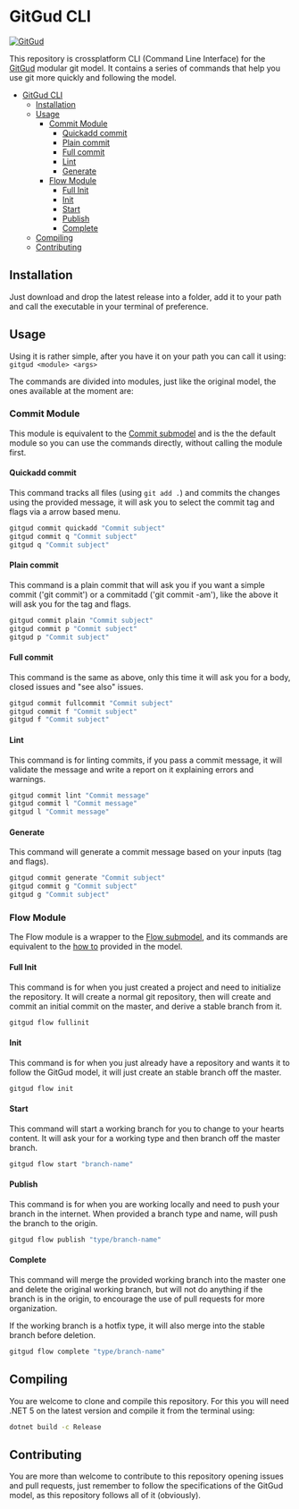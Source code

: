 # GitGud CLI

[![GitGud](https://img.shields.io/badge/GitGud-v1.0-red?style=flat-square)](https://github.com/HRKings/GitGud/tree/stable)

This repository is crossplatform CLI (Command Line Interface) for the [GitGud](https://github.com/HRKings/GitGud/tree/stable) modular git model. It contains a series of commands that help you use git more quickly and following the model.

- [GitGud CLI](#gitgud-cli)
	- [Installation](#installation)
	- [Usage](#usage)
		- [Commit Module](#commit-module)
			- [Quickadd commit](#quickadd-commit)
			- [Plain commit](#plain-commit)
			- [Full commit](#full-commit)
			- [Lint](#lint)
			- [Generate](#generate)
		- [Flow Module](#flow-module)
			- [Full Init](#full-init)
			- [Init](#init)
			- [Start](#start)
			- [Publish](#publish)
			- [Complete](#complete)
	- [Compiling](#compiling)
	- [Contributing](#contributing)

## Installation

Just download and drop the latest release into a folder, add it to your path and call the executable in your terminal of preference.

## Usage

Using it is rather simple, after you have it on your path you can call it using: `gitgud <module> <args>`

The commands are divided into modules, just like the original model, the ones available at the moment are:

### Commit Module

This module is equivalent to the [Commit submodel](https://github.com/HRKings/GitGud/blob/stable/Git/Commit.md) and is the the default module so you can use the commands directly, without calling the module first.

#### Quickadd commit

This command tracks all files (using `git add .`) and commits the changes using the provided message, it will ask you to select the commit tag and flags via a arrow based menu.

```Bash
gitgud commit quickadd "Commit subject"
gitgud commit q "Commit subject"
gitgud q "Commit subject"
```

#### Plain commit

This command is a plain commit that will ask you if you want a simple commit ('git commit') or a commitadd ('git commit -am'), like the above it will ask you for the tag and flags.

```Bash
gitgud commit plain "Commit subject"
gitgud commit p "Commit subject"
gitgud p "Commit subject"
```

#### Full commit

This command is the same as above, only this time it will ask you for a body, closed issues and "see also" issues.

```Bash
gitgud commit fullcommit "Commit subject"
gitgud commit f "Commit subject"
gitgud f "Commit subject"
```

#### Lint

This command is for linting commits, if you pass a commit message, it will validate the message and write a report on it explaining errors and warnings.

```Bash
gitgud commit lint "Commit message"
gitgud commit l "Commit message"
gitgud l "Commit message"
```

#### Generate

This command will generate a commit message based on your inputs (tag and flags).

```Bash
gitgud commit generate "Commit subject"
gitgud commit g "Commit subject"
gitgud g "Commit subject"
```

### Flow Module

The Flow module is a wrapper to the [Flow submodel](https://github.com/HRKings/GitGud/blob/master/Flow/GitGud_Flow.md), and its commands are equivalent to the [how to](https://github.com/HRKings/GitGud/blob/master/Flow/GitGud_Flow_HowTo.md) provided in the model.

#### Full Init

This command is for when you just created a project and need to initialize the repository. It will create a normal git repository, then will create and commit an initial commit on the master, and derive a stable branch from it.

```Bash
gitgud flow fullinit
```

#### Init

This command is for when you just already have a repository and wants it to follow the GitGud model, it will just create an stable branch off the master.

```Bash
gitgud flow init
```

#### Start

This command will start a working branch for you to change to your hearts content. It will ask your for a working type and then branch off the master branch.

```Bash
gitgud flow start "branch-name"
```

#### Publish

This command is for when you are working locally and need to push your branch in the internet. When provided a branch type and name, will push the branch to the origin.

```Bash
gitgud flow publish "type/branch-name"
```

#### Complete

This command will merge the provided working branch into the master one and delete the original working branch, but will not do anything if the branch is in the origin, to encourage the use of pull requests for more organization. 

If the working branch is a hotfix type, it will also merge into the stable branch before deletion.

```Bash
gitgud flow complete "type/branch-name"
```

## Compiling

You are welcome to clone and compile this repository. For this you will need .NET 5 on the latest version and compile it from the terminal using:

```Bash
dotnet build -c Release
```

## Contributing

You are more than welcome to contribute to this repository opening issues and pull requests, just remember to follow the specifications of the GitGud model, as this repository follows all of it (obviously).